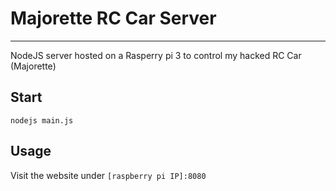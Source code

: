 # Majorette RC Car Server
___

NodeJS server hosted on a Rasperry pi 3 to control my hacked RC Car (Majorette)

## Start

```
nodejs main.js
```

## Usage

Visit the website under `[raspberry pi IP]:8080`